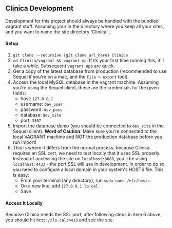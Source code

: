 ## Clinica Development ##
Development for this project should always be handled with the bundled vagrant
stuff. Assuming your in the directory where you keep all your sites, and you
want to name the site directory 'Clinica'...

#### Setup ####

1. `git clone --recursive {git_clone_url_here} Clinica`
2. `cd Clinica/vagrant && vagrant up`. If its your first time running this,
it'll take a while. Subsequent `vagrant up`s are quick.
3. Get a copy of the latest database from production (recommended to use Sequel
if you're on a mac, and the `File > export` tool).
4. Access the local MySQL database in the vagrant machine. Assuming you're using
the Sequel client, these are the credentials for the given fields:
	* host: `127.0.0.1`
	* username: `dev_user`
	* password: `dev_pass`
	* database: `dev_site`
	* port: `3307`
5. Import the database dump (you should be connected to `dev_site` in the Sequel
client). **Word of Caution**: Make sure you're connected to the local VAGRANT
machine and NOT the production database before you run import!
6. This is where it differs from the normal process: because Clinica requires
an SSL cert, we need to test locally that it uses SSL properly. Instead of
accessing the site on `localhost:8080`, you'll be using `localhost:4433` - the
port SSL will use in development. In order to do so, you need to configure a
local domain in your system's HOSTS file. This is easy:
	* From your terminal (any directory), run `sudo nano /etc/hosts`.
	* On a new line, add `127.0.0.1 lo.cal`.
	* Save

#### Access It Locally ####
Because Clinica needs the SSL port, after following steps in item 6 above,
you should hit `http://lo.cal:4433` and see the site.
